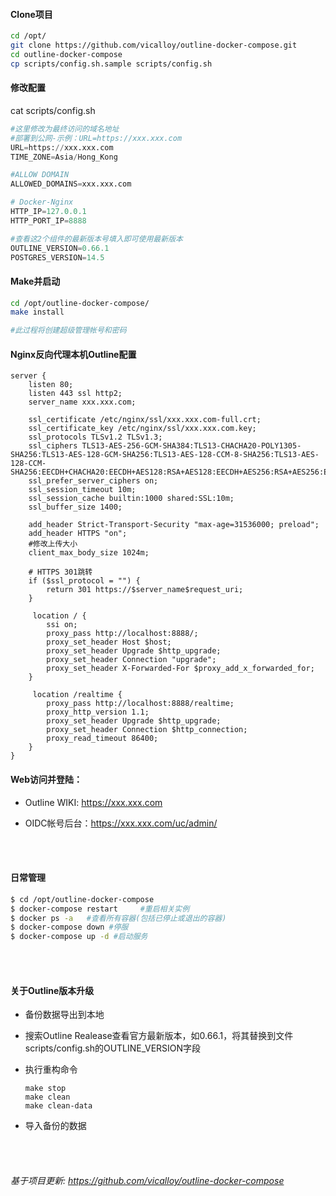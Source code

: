 #### Clone项目

```Bash
cd /opt/
git clone https://github.com/vicalloy/outline-docker-compose.git
cd outline-docker-compose
cp scripts/config.sh.sample scripts/config.sh
```

#### 修改配置

cat scripts/config.sh

```python
#这里修改为最终访问的域名地址
#部署到公网-示例：URL=https://xxx.xxx.com
URL=https://xxx.xxx.com
TIME_ZONE=Asia/Hong_Kong

#ALLOW DOMAIN
ALLOWED_DOMAINS=xxx.xxx.com

# Docker-Nginx
HTTP_IP=127.0.0.1
HTTP_PORT_IP=8888

#查看这2个组件的最新版本号填入即可使用最新版本
OUTLINE_VERSION=0.66.1
POSTGRES_VERSION=14.5
```

#### Make并启动

```bash
cd /opt/outline-docker-compose/
make install

#此过程将创建超级管理帐号和密码
```

#### Nginx反向代理本机Outline配置

```
server {
    listen 80;
    listen 443 ssl http2;
    server_name xxx.xxx.com;

    ssl_certificate /etc/nginx/ssl/xxx.xxx.com-full.crt;
    ssl_certificate_key /etc/nginx/ssl/xxx.xxx.com.key;
    ssl_protocols TLSv1.2 TLSv1.3;
    ssl_ciphers TLS13-AES-256-GCM-SHA384:TLS13-CHACHA20-POLY1305-SHA256:TLS13-AES-128-GCM-SHA256:TLS13-AES-128-CCM-8-SHA256:TLS13-AES-128-CCM-SHA256:EECDH+CHACHA20:EECDH+AES128:RSA+AES128:EECDH+AES256:RSA+AES256:EECDH+3DES:RSA+3DES:!MD5;
    ssl_prefer_server_ciphers on;
    ssl_session_timeout 10m;
    ssl_session_cache builtin:1000 shared:SSL:10m;
    ssl_buffer_size 1400;
  
    add_header Strict-Transport-Security "max-age=31536000; preload";
    add_header HTTPS "on";
    #修改上传大小
    client_max_body_size 1024m;

    # HTTPS 301跳转
    if ($ssl_protocol = "") {
        return 301 https://$server_name$request_uri;
    }

     location / {
        ssi on;
        proxy_pass http://localhost:8888/;
        proxy_set_header Host $host;
        proxy_set_header Upgrade $http_upgrade;
        proxy_set_header Connection "upgrade";
        proxy_set_header X-Forwarded-For $proxy_add_x_forwarded_for;
    }

     location /realtime {
        proxy_pass http://localhost:8888/realtime;
        proxy_http_version 1.1;
        proxy_set_header Upgrade $http_upgrade;
        proxy_set_header Connection $http_connection;
        proxy_read_timeout 86400;
    }
}
```



#### Web访问并登陆：

- Outline WIKI: https://xxx.xxx.com

- OIDC帐号后台：https://xxx.xxx.com/uc/admin/


<br>
<br>

#### 日常管理

```Bash
$ cd /opt/outline-docker-compose
$ docker-compose restart     #重启相关实例
$ docker ps -a   #查看所有容器(包括已停止或退出的容器)
$ docker-compose down #停服
$ docker-compose up -d #启动服务
```

<br>
<br>


#### 关于Outline版本升级

- 备份数据导出到本地

- 搜索Outline Realease查看官方最新版本，如0.66.1，将其替换到文件 scripts/config.sh的OUTLINE_VERSION字段

- 执行重构命令

  ```
  make stop
  make clean 
  make clean-data
  ```

- 导入备份的数据

<br>
<br>

###### 基于项目更新: https://github.com/vicalloy/outline-docker-compose
